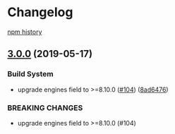 # Changelog

[npm history][1]

[1]: https://www.npmjs.com/package/gaxios?activeTab=versions

## [3.0.0](https://www.github.com/googleapis/gaxios/compare/v2.0.1...v3.0.0) (2019-05-17)


### Build System

* upgrade engines field to >=8.10.0 ([#104](https://www.github.com/googleapis/gaxios/issues/104)) ([8ad6476](https://www.github.com/googleapis/gaxios/commit/8ad6476))


### BREAKING CHANGES

* upgrade engines field to >=8.10.0 (#104)
